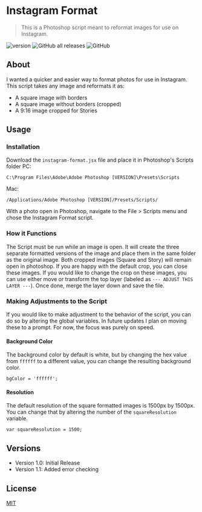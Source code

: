 
# Instagram Format
> This is a Photoshop script meant to reformat images for use on Instagram.

![version](https://img.shields.io/badge/version-1.1-blue)
![GitHub all releases](https://img.shields.io/github/downloads/vonhaden/Instagram-Formatter/total)
![GitHub](https://img.shields.io/github/license/vonhaden/Instagram-Formatter)

## About
I wanted a quicker and easier way to format photos for use in Instagram.
This script takes any image and reformats it as:
* A square image with borders
* A square image without borders (cropped)
* A 9:16 image cropped for Stories


## Usage
### Installation
Download the `instagram-format.jsx` file and place it in Photoshop's Scripts folder
PC:
```
C:\Program Files\Adobe\Adobe Photoshop [VERSION]\Presets\Scripts
```
Mac:
```
/Applications/Adobe Photoshop [VERSION]/Presets/Scripts/
```
With a photo open in Photoshop, navigate to the File > Scripts menu and chose the Instagram Format script.

### How it Functions
The Script must be run while an image is open. It will create the three separate formatted versions of the image and place them in the same folder as the original image. 
Both cropped images (Square and Story) will remain open in photoshop. If you are happy with the default crop, you can close these images. If you would like to change the crop on these images, you can use either move or transform the top layer (labeled as `--- ADJUST THIS LAYER ---`). Once done, merge the layer down and save the file.

### Making Adjustments to the Script
If you would like to make adjustment to the behavior of the script, you can do so by altering the global variables. In future updates I plan on moving these to a prompt. For now, the focus was purely on speed.

#### Background Color
The background color by default is white, but by changing the hex value from `ffffff` to a different value, you can change the resulting background color.
```
bgColor = 'ffffff';
```

#### Resolution
The default resolution of the square formatted images is 1500px by 1500px. You can change that by altering the number of the `squareResolution` variable.
```
var squareResolution = 1500; 
```

## Versions
* Version 1.0: Initial Release
* Version 1.1: Added error checking


## License
[MIT](https://choosealicense.com/licenses/mit/)